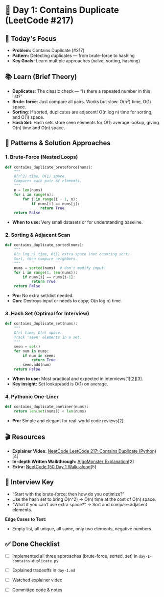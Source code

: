 # 📅 Day 1: Contains Duplicate (LeetCode #217)

## 🎯 Today's Focus
- **Problem:** Contains Duplicate (#217)
- **Pattern:** Detecting duplicates — from brute-force to hashing
- **Key Goals:** Learn multiple approaches (naïve, sorting, hashing)

## 📚 Learn (Brief Theory)

- **Duplicates**: The classic check — “Is there a repeated number in this list?”
- **Brute-force**: Just compare all pairs. Works but slow: O(n²) time, O(1) space.
- **Sorting**: If sorted, duplicates are adjacent! O(n log n) time for sorting, and O(1) space.
- **Hash Set**: Hash sets store seen elements for O(1) average lookup, giving O(n) time and O(n) space.

## 🔧 Patterns & Solution Approaches

### 1. Brute-Force (Nested Loops)
```python
def contains_duplicate_bruteforce(nums):
    """
    O(n^2) time, O(1) space.
    Compares each pair of elements.
    """
    n = len(nums)
    for i in range(n):
        for j in range(i + 1, n):
            if nums[i] == nums[j]:
                return True
    return False
```
- **When to use:** Very small datasets or for understanding baseline.

### 2. Sorting & Adjacent Scan
```python
def contains_duplicate_sorted(nums):
    """
    O(n log n) time, O(1) extra space (not counting sort).
    Sort, then compare neighbors.
    """
    nums = sorted(nums)  # don't modify input!
    for i in range(1, len(nums)):
        if nums[i] == nums[i-1]:
            return True
    return False
```
- **Pro:** No extra set/dict needed.
- **Con:** Destroys input or needs to copy; O(n log n) time.

### 3. Hash Set (Optimal for Interview)
```python
def contains_duplicate_set(nums):
    """
    O(n) time, O(n) space.
    Track 'seen' elements in a set.
    """
    seen = set()
    for num in nums:
        if num in seen:
            return True
        seen.add(num)
    return False
```
- **When to use:** Most practical and expected in interviews[1][2][3].
- **Key insight:** Set lookup/add is O(1) on average.

### 4. Pythonic One-Liner
```python
def contains_duplicate_oneliner(nums):
    return len(set(nums)) < len(nums)
```
- **Pro:** Simple and elegant for real-world code reviews[2].

## 🎬 Resources

- **Explainer Video:** [NeetCode LeetCode 217: Contains Duplicate (Python)](https://www.youtube.com/watch?v=3OamzN90kPg)[4]
- **In-depth Written Walkthrough:** [AlgoMonster Explanation](https://algo.monster/liteproblems/217)[2]
- **Extra:** [NeetCode 150 Day 1 Walk-along](https://www.youtube.com/watch?v=nPbIbXdZJjk)[5]

## 💼 Interview Key

- “Start with the brute-force; then how do you optimize?”
- Use the hash set to bring O(n^2) → O(n) time at the cost of O(n) space.
- “What if you can’t use extra space?” → Sort and compare adjacent elements.

**Edge Cases to Test:**
- Empty list, all unique, all same, only two elements, negative numbers.

## ✅ Done Checklist

- [ ] Implemented all three approaches (brute-force, sorted, set) in `day-1-contains-duplicate.py`
- [ ] Explained tradeoffs in `day-1.md`
- [ ] Watched explainer video
- [ ] Committed code & notes

